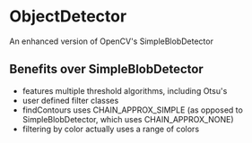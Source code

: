 # ObjectDetector
An enhanced version of OpenCV's SimpleBlobDetector

## Benefits over SimpleBlobDetector
- features multiple threshold algorithms, including Otsu's
- user defined filter classes
- findContours uses CHAIN_APPROX_SIMPLE (as opposed to SimpleBlobDetector, which uses CHAIN_APPROX_NONE)
- filtering by color actually uses a range of colors